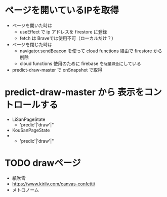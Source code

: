# ページを開いているIPを取得
- ページを開いた時は
  - useEffect で ip アドレスを firestore に登録
  - fetch は Braveでは使用不可（ローカルだけ？）
- ページを閉じた時は
  - navigator.sendBeacon を使って cloud functions 経由で firestore から削除
  - cloud functions 使用のために firebase を`従量課金`にしている
 - predict-draw-master で onSnapshot で取得

# predict-draw-master から 表示をコントロールする
- LiSanPageState
  - 'predic'|'draw'|''
- KouSanPageState
- - 'predic'|'draw'|''

# TODO drawページ
- 紙吹雪
- https://www.kirilv.com/canvas-confetti/
- メトロノーム